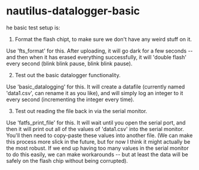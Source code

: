 # nautilus-datalogger-basic

he basic test setup is:

1. Format the flash chipt, to make sure we don't have any weird stuff on it. 

Use 'fts_format' for this.  After uploading, it will go dark for a few seconds -- and then when it has erased everything successfully, it will 'double flash' every second (blink blink pause, blink blink pause).

2. Test out the basic datalogger functionality.

Use 'basic_datalogging' for this.  It will create a datafile (currently named 'data1.csv', can rename it as you like), and will simply log an integer to it every second (incrementing the integer every time).

3.  Test out reading the file back in via the serial monitor.

Use 'fatfs_print_file' for this.  It will wait until you open the serial port, and then it will print out all of the values of 'data1.csv' into the serial monitor.  You'll then need to copy-paste these values into another file.  (We can make this process more slick in the future, but for now I think it might actually be the most robust. If we end up having too many values in the serial monitor to do this easily, we can make workarounds -- but at least the data will be safely on the flash chip without being corrupted). 
